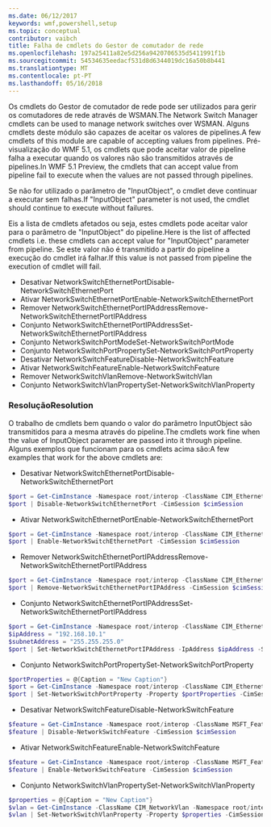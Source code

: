```yaml
---
ms.date: 06/12/2017
keywords: wmf,powershell,setup
ms.topic: conceptual
contributor: vaibch
title: Falha de cmdlets do Gestor de comutador de rede
ms.openlocfilehash: 197a25411a82e5d256a9420706535d5411991f1b
ms.sourcegitcommit: 54534635eedacf531d8d6344019dc16a50b8b441
ms.translationtype: MT
ms.contentlocale: pt-PT
ms.lasthandoff: 05/16/2018
---
```

<span data-ttu-id="7a334-103">Os cmdlets do Gestor de comutador de rede pode ser utilizados para gerir os comutadores de rede através de WSMAN.</span><span class="sxs-lookup"><span data-stu-id="7a334-103">The Network Switch Manager cmdlets can be used to manage network switches over WSMAN.</span></span>
<span data-ttu-id="7a334-104">Alguns cmdlets deste módulo são capazes de aceitar os valores de pipelines.</span><span class="sxs-lookup"><span data-stu-id="7a334-104">A few cmdlets of this module are capable of accepting values from pipelines.</span></span>
<span data-ttu-id="7a334-105">Pré-visualização do WMF 5.1, os cmdlets que pode aceitar valor de pipeline falha a executar quando os valores não são transmitidos através de pipelines.</span><span class="sxs-lookup"><span data-stu-id="7a334-105">In WMF 5.1 Preview, the cmdlets that can accept value from pipeline fail to execute when the values are not passed through pipelines.</span></span>

<span data-ttu-id="7a334-106">Se não for utilizado o parâmetro de "InputObject", o cmdlet deve continuar a executar sem falhas.</span><span class="sxs-lookup"><span data-stu-id="7a334-106">If "InputObject" parameter is not used, the cmdlet should continue to execute without failures.</span></span>

<span data-ttu-id="7a334-107">Eis a lista de cmdlets afetados ou seja, estes cmdlets pode aceitar valor para o parâmetro de "InputObject" do pipeline.</span><span class="sxs-lookup"><span data-stu-id="7a334-107">Here is the list of affected cmdlets i.e. these cmdlets can accept value for "InputObject" parameter from pipeline.</span></span>
<span data-ttu-id="7a334-108">Se este valor não é transmitido a partir do pipeline a execução do cmdlet irá falhar.</span><span class="sxs-lookup"><span data-stu-id="7a334-108">If this value is not passed from pipeline the execution of cmdlet will fail.</span></span>

- <span data-ttu-id="7a334-109">Desativar NetworkSwitchEthernetPort</span><span class="sxs-lookup"><span data-stu-id="7a334-109">Disable-NetworkSwitchEthernetPort</span></span>
- <span data-ttu-id="7a334-110">Ativar NetworkSwitchEthernetPort</span><span class="sxs-lookup"><span data-stu-id="7a334-110">Enable-NetworkSwitchEthernetPort</span></span>
- <span data-ttu-id="7a334-111">Remover NetworkSwitchEthernetPortIPAddress</span><span class="sxs-lookup"><span data-stu-id="7a334-111">Remove-NetworkSwitchEthernetPortIPAddress</span></span>
- <span data-ttu-id="7a334-112">Conjunto NetworkSwitchEthernetPortIPAddress</span><span class="sxs-lookup"><span data-stu-id="7a334-112">Set-NetworkSwitchEthernetPortIPAddress</span></span>
- <span data-ttu-id="7a334-113">Conjunto NetworkSwitchPortMode</span><span class="sxs-lookup"><span data-stu-id="7a334-113">Set-NetworkSwitchPortMode</span></span>
- <span data-ttu-id="7a334-114">Conjunto NetworkSwitchPortProperty</span><span class="sxs-lookup"><span data-stu-id="7a334-114">Set-NetworkSwitchPortProperty</span></span>
- <span data-ttu-id="7a334-115">Desativar NetworkSwitchFeature</span><span class="sxs-lookup"><span data-stu-id="7a334-115">Disable-NetworkSwitchFeature</span></span>
- <span data-ttu-id="7a334-116">Ativar NetworkSwitchFeature</span><span class="sxs-lookup"><span data-stu-id="7a334-116">Enable-NetworkSwitchFeature</span></span>
- <span data-ttu-id="7a334-117">Remover NetworkSwitchVlan</span><span class="sxs-lookup"><span data-stu-id="7a334-117">Remove-NetworkSwitchVlan</span></span>
- <span data-ttu-id="7a334-118">Conjunto NetworkSwitchVlanProperty</span><span class="sxs-lookup"><span data-stu-id="7a334-118">Set-NetworkSwitchVlanProperty</span></span>

### <a name="resolution"></a><span data-ttu-id="7a334-119">Resolução</span><span class="sxs-lookup"><span data-stu-id="7a334-119">Resolution</span></span>
<span data-ttu-id="7a334-120">O trabalho de cmdlets bem quando o valor do parâmetro InputObject são transmitidos para a mesma através do pipeline.</span><span class="sxs-lookup"><span data-stu-id="7a334-120">The cmdlets work fine when the value of InputObject parameter are passed into it through pipeline.</span></span> <span data-ttu-id="7a334-121">Alguns exemplos que funcionam para os cmdlets acima são:</span><span class="sxs-lookup"><span data-stu-id="7a334-121">A few examples that work for the above cmdlets are:</span></span>

- <span data-ttu-id="7a334-122">Desativar NetworkSwitchEthernetPort</span><span class="sxs-lookup"><span data-stu-id="7a334-122">Disable-NetworkSwitchEthernetPort</span></span>
```powershell
$port = Get-CimInstance -Namespace root/interop -ClassName CIM_EthernetPort -CimSession $cimSession | Select-Object -First 1
$port | Disable-NetworkSwitchEthernetPort -CimSession $cimSession
```

- <span data-ttu-id="7a334-123">Ativar NetworkSwitchEthernetPort</span><span class="sxs-lookup"><span data-stu-id="7a334-123">Enable-NetworkSwitchEthernetPort</span></span>
```powershell
$port = Get-CimInstance -Namespace root/interop -ClassName CIM_EthernetPort -CimSession $cimSession | Select-Object -First 1
$port | Enable-NetworkSwitchEthernetPort -CimSession $cimSession
```

- <span data-ttu-id="7a334-124">Remover NetworkSwitchEthernetPortIPAddress</span><span class="sxs-lookup"><span data-stu-id="7a334-124">Remove-NetworkSwitchEthernetPortIPAddress</span></span>
```powershell
$port = Get-CimInstance -Namespace root/interop -ClassName CIM_EthernetPort -CimSession $cimSession | Select-Object -First 1
$port | Remove-NetworkSwitchEthernetPortIPAddress -CimSession $cimSession
```

- <span data-ttu-id="7a334-125">Conjunto NetworkSwitchEthernetPortIPAddress</span><span class="sxs-lookup"><span data-stu-id="7a334-125">Set-NetworkSwitchEthernetPortIPAddress</span></span>
```powershell
$port = Get-CimInstance -Namespace root/interop -ClassName CIM_EthernetPort -CimSession $cimSession | Select-Object -First 1
$ipAddress = "192.168.10.1"
$subnetAddress = "255.255.255.0"
$port | Set-NetworkSwitchEthernetPortIPAddress -IpAddress $ipAddress -SubnetAddress $subnetAddress -CimSession $cimSession
```

- <span data-ttu-id="7a334-126">Conjunto NetworkSwitchPortProperty</span><span class="sxs-lookup"><span data-stu-id="7a334-126">Set-NetworkSwitchPortProperty</span></span>
```powershell
$portProperties = @{Caption = "New Caption"}
$port = Get-CimInstance -Namespace root/interop -ClassName CIM_EthernetPort -CimSession $cimSession | Select-Object -First 1
$port | Set-NetworkSwitchPortProperty -Property $portProperties -CimSession $cimSession
```

- <span data-ttu-id="7a334-127">Desativar NetworkSwitchFeature</span><span class="sxs-lookup"><span data-stu-id="7a334-127">Disable-NetworkSwitchFeature</span></span>
```powershell
$feature = Get-CimInstance -Namespace root/interop -ClassName MSFT_Feature -CimSession $cimSession | Select-Object -First 1
$feature | Disable-NetworkSwitchFeature -CimSession $cimSession
```

- <span data-ttu-id="7a334-128">Ativar NetworkSwitchFeature</span><span class="sxs-lookup"><span data-stu-id="7a334-128">Enable-NetworkSwitchFeature</span></span>
```powershell
$feature = Get-CimInstance -Namespace root/interop -ClassName MSFT_Feature -CimSession $cimSession | Select-Object -First 1
$feature | Enable-NetworkSwitchFeature -CimSession $cimSession
```

- <span data-ttu-id="7a334-129">Conjunto NetworkSwitchVlanProperty</span><span class="sxs-lookup"><span data-stu-id="7a334-129">Set-NetworkSwitchVlanProperty</span></span>
```powershell
$properties = @{Caption = "New Caption"}
$vlan = Get-CimInstance -ClassName CIM_NetworkVlan -Namespace root/interop -CimSession $cimSession | Select-Object -First 1
$vlan | Set-NetworkSwitchVlanProperty -Property $properties -CimSession $cimSession
```
